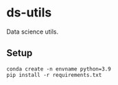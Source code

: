 # ds-utils
Data science utils.

## Setup
```
conda create -n envname python=3.9
pip install -r requirements.txt
```
